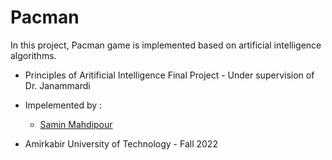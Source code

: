 # Pacman

In this project, Pacman game is implemented based on artificial intelligence algorithms.

- Principles of Aritificial Intelligence Final Project - Under supervision of Dr. Janammardi

- Impelemented by :
  - [Samin Mahdipour](https://github.com/Precioux) <br />
- Amirkabir University of Technology - Fall 2022
